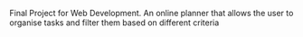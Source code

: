 Final Project for Web Development.
An online planner that allows the user to organise tasks and filter them based on different criteria
